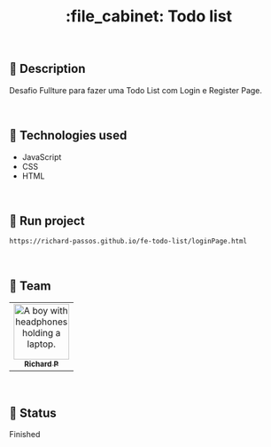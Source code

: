 <h1 align="center">:file_cabinet: Todo list</h1>

<br>

## :memo: Description
Desafio Fullture para fazer uma Todo List com Login e Register Page.

<br>

## :wrench: Technologies used
* JavaScript
* CSS
* HTML

<br>

## :rocket: Run project
```
https://richard-passos.github.io/fe-todo-list/loginPage.html
```

<br>

## :handshake: Team
<table>
  <tr>
    <td align="center">
      <a href="https://github.com/Richard-Passos">
        <img src="https://img.freepik.com/vetores-premium/desenho-de-desenho-animado-de-um-programador_29937-8176.jpg" width="100px;" alt="A boy with headphones holding a laptop."/><br>
        <sub>
          <b>Richard P</b>
        </sub>
      </a>
    </td>
  </tr>
</table>

<br>

## :dart: Status
Finished
